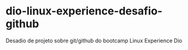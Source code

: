 # dio-linux-experience-desafio-github
Desadio de projeto sobre git/github do bootcamp Linux Experience Dio
